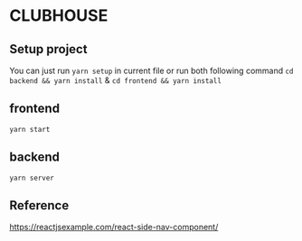# CLUBHOUSE

## Setup project
You can just run 
`yarn setup` 
in current file or run both following command
`cd backend && yarn install` & `cd frontend && yarn install`

## frontend
`yarn start`

## backend
`yarn server`

## Reference
https://reactjsexample.com/react-side-nav-component/